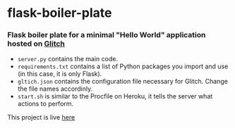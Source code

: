 # flask-boiler-plate

### Flask boiler plate for a minimal "Hello World" application hosted on [Glitch](www.glitch.com)

- `server.py` contains the main code.
- `requirements.txt` contains a list of Python packages you import and use (in this case, it is only Flask).
- `gltich.json` contains the configuration file necessary for Glitch. Change the file names accordinly.
- `start.sh` is similar to the Procfile on Heroku, it tells the server what actions to perform.

This project is live [here](https://flask-boiler-plate.glitch.me)
